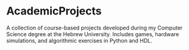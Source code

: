 # AcademicProjects
A collection of course-based projects developed during my Computer Science degree at the Hebrew University. Includes games, hardware simulations, and algorithmic exercises in Python and HDL.
